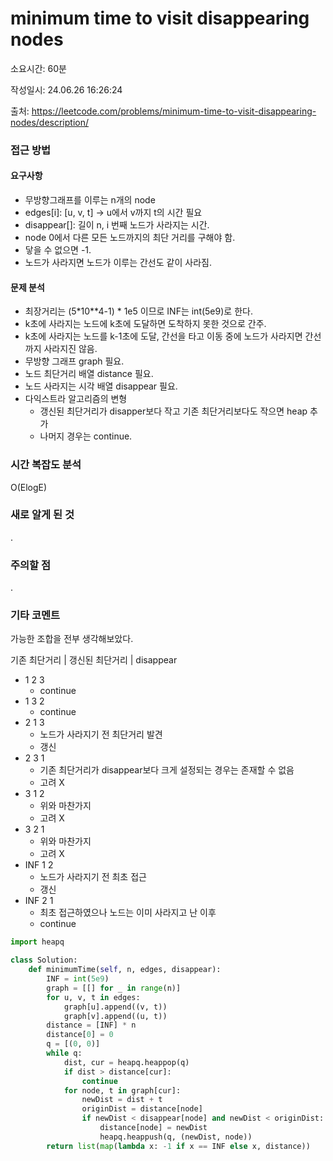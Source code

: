 # minimum time to visit disappearing nodes

소요시간: 60분

작성일시: 24.06.26 16:26:24

출처: https://leetcode.com/problems/minimum-time-to-visit-disappearing-nodes/description/

### 접근 방법
#### 요구사항
- 무방향그래프를 이루는 n개의 node
- edges[i]: [u, v, t] -> u에서 v까지 t의 시간 필요
- disappear[]: 길이 n, i 번째 노드가 사라지는 시간.
- node 0에서 다른 모든 노드까지의 최단 거리를 구해야 함.
- 닿을 수 없으면 -1.
- 노드가 사라지면 노드가 이루는 간선도 같이 사라짐.

#### 문제 분석
- 최장거리는 (5*10**4-1) * 1e5 이므로 INF는 int(5e9)로 한다.
- k초에 사라지는 노드에 k초에 도달하면 도착하지 못한 것으로 간주.
- k초에 사라지는 노드를 k-1초에 도달, 간선을 타고 이동 중에 노드가 사라지면 간선까지 사라지진 않음.
- 무방향 그래프 graph 필요.
- 노드 최단거리 배열 distance 필요.
- 노드 사라지는 시각 배열 disappear 필요.
- 다익스트라 알고리즘의 변형
    - 갱신된 최단거리가 disapper보다 작고 기존 최단거리보다도 작으면 heap 추가
    - 나머지 경우는 continue.

### 시간 복잡도 분석
O(ElogE)

### 새로 알게 된 것
.

### 주의할 점
.

### 기타 코멘트
가능한 조합을 전부 생각해보았다.

기존 최단거리 | 갱신된 최단거리 | disappear
-   1   2   3
    - continue
-   1   3   2
    - continue
-   2   1   3
    - 노드가 사라지기 전 최단거리 발견
    - 갱신
-   2   3   1
    - 기존 최단거리가 disappear보다 크게 설정되는 경우는 존재할 수 없음
    - 고려 X
-   3   1   2
    - 위와 마찬가지
    - 고려 X
-   3   2   1
    - 위와 마찬가지
    - 고려 X
- INF   1   2
    - 노드가 사라지기 전 최초 접근
    - 갱신
- INF   2   1
    - 최초 접근하였으나 노드는 이미 사라지고 난 이후
    - continue

```python
import heapq

class Solution:
    def minimumTime(self, n, edges, disappear):
        INF = int(5e9)
        graph = [[] for _ in range(n)]
        for u, v, t in edges:
            graph[u].append((v, t))
            graph[v].append((u, t))
        distance = [INF] * n
        distance[0] = 0
        q = [(0, 0)]
        while q:
            dist, cur = heapq.heappop(q)
            if dist > distance[cur]:
                continue
            for node, t in graph[cur]:
                newDist = dist + t
                originDist = distance[node]
                if newDist < disappear[node] and newDist < originDist:
                    distance[node] = newDist
                    heapq.heappush(q, (newDist, node))
        return list(map(lambda x: -1 if x == INF else x, distance))
```
